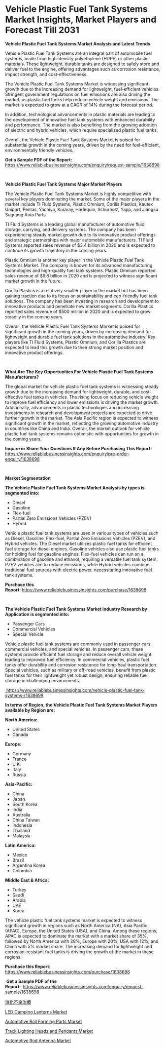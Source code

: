 <p><h1>Vehicle Plastic Fuel Tank Systems Market Insights, Market Players and Forecast Till 2031</h1></p><p><strong>Vehicle Plastic Fuel Tank Systems Market Analysis and Latest Trends</strong></p>
<p><p>Vehicle Plastic Fuel Tank Systems are an integral part of automobile fuel systems, made from high-density polyethylene (HDPE) or other plastic materials. These lightweight, durable tanks are designed to safely store and deliver fuel to the engine, offering advantages such as corrosion resistance, impact strength, and cost-effectiveness.</p><p>The Vehicle Plastic Fuel Tank Systems Market is witnessing significant growth due to the increasing demand for lightweight, fuel-efficient vehicles. Stringent government regulations on fuel emissions are also driving the market, as plastic fuel tanks help reduce vehicle weight and emissions. The market is expected to grow at a CAGR of 14% during the forecast period.</p><p>In addition, technological advancements in plastic materials are leading to the development of innovative fuel tank systems with enhanced durability and performance. The market is also benefiting from the growing adoption of electric and hybrid vehicles, which require specialized plastic fuel tanks.</p><p>Overall, the Vehicle Plastic Fuel Tank Systems Market is poised for substantial growth in the coming years, driven by the need for fuel-efficient, environmentally friendly vehicles.</p></p>
<p><strong>Get a Sample PDF of the Report:&nbsp;</strong> <a href="https://www.reliablebusinessinsights.com/enquiry/request-sample/1638698">https://www.reliablebusinessinsights.com/enquiry/request-sample/1638698</a></p>
<p>&nbsp;</p>
<p><strong>Vehicle Plastic Fuel Tank Systems Major Market Players</strong></p>
<p><p>The Vehicle Plastic Fuel Tank Systems Market is highly competitive with several key players dominating the market. Some of the major players in the market include TI Fluid Systems, Plastic Omnium, Corilla Plastics, Kautex Unipart, Pentas, Yachiyo, Kuraray, Harlequin, Schürholz, Yapp, and Jiangsu Suguang Auto Parts.</p><p>TI Fluid Systems is a leading global manufacturer of automotive fluid storage, carrying, and delivery systems. The company has been experiencing steady market growth due to its innovative product offerings and strategic partnerships with major automobile manufacturers. TI Fluid Systems reported sales revenue of $3.4 billion in 2020 and is expected to continue its growth trajectory in the coming years.</p><p>Plastic Omnium is another key player in the Vehicle Plastic Fuel Tank Systems Market. The company is known for its advanced manufacturing technologies and high-quality fuel tank systems. Plastic Omnium reported sales revenue of $9.8 billion in 2020 and is projected to witness significant market growth in the future.</p><p>Corilla Plastics is a relatively smaller player in the market but has been gaining traction due to its focus on sustainability and eco-friendly fuel tank solutions. The company has been investing in research and development to innovative products and penetrate new market segments. Corilla Plastics reported sales revenue of $500 million in 2020 and is expected to grow steadily in the coming years.</p><p>Overall, the Vehicle Plastic Fuel Tank Systems Market is poised for significant growth in the coming years, driven by increasing demand for lightweight and durable fuel tank solutions in the automotive industry. Key players like TI Fluid Systems, Plastic Omnium, and Corilla Plastics are expected to lead this growth due to their strong market position and innovative product offerings.</p></p>
<p>&nbsp;</p>
<p><strong>What Are The Key Opportunities For Vehicle Plastic Fuel Tank Systems Manufacturers?</strong></p>
<p><p>The global market for vehicle plastic fuel tank systems is witnessing steady growth due to the increasing demand for lightweight, durable, and cost-effective fuel tanks in vehicles. The rising focus on reducing vehicle weight to improve fuel efficiency and lower emissions is driving the market growth. Additionally, advancements in plastic technologies and increasing investments in research and development projects are expected to drive further growth in the market. The Asia Pacific region is expected to witness significant growth in the market, reflecting the growing automotive industry in countries like China and India. Overall, the market outlook for vehicle plastic fuel tank systems remains optimistic with opportunities for growth in the coming years.</p></p>
<p><strong>Inquire or Share Your Questions If Any Before Purchasing This Report:</strong> <a href="https://www.reliablebusinessinsights.com/enquiry/pre-order-enquiry/1638698">https://www.reliablebusinessinsights.com/enquiry/pre-order-enquiry/1638698</a></p>
<p>&nbsp;</p>
<p><strong>Market Segmentation</strong></p>
<p><strong>The Vehicle Plastic Fuel Tank Systems Market Analysis by types is segmented into:</strong></p>
<p><ul><li>Diesel</li><li>Gasoline</li><li>Flex-fuel</li><li>Partial Zero Emissions Vehicles (PZEV)</li><li>Hybrid</li></ul></p>
<p><p>Vehicle plastic fuel tank systems are used in various types of vehicles such as Diesel, Gasoline, Flex-fuel, Partial Zero Emissions Vehicles (PZEV), and Hybrid vehicles. The Diesel market utilizes plastic fuel tanks for efficient fuel storage for diesel engines. Gasoline vehicles also use plastic fuel tanks for holding fuel for gasoline engines. Flex-fuel vehicles can run on a combination of gasoline and ethanol, requiring a versatile fuel tank system. PZEV vehicles aim to reduce emissions, while Hybrid vehicles combine traditional fuel sources with electric power, necessitating innovative fuel tank systems.</p></p>
<p><strong>Purchase this Report:&nbsp;</strong><a href="https://www.reliablebusinessinsights.com/purchase/1638698">https://www.reliablebusinessinsights.com/purchase/1638698</a></p>
<p>&nbsp;</p>
<p><strong>The Vehicle Plastic Fuel Tank Systems Market Industry Research by Application is segmented into:</strong></p>
<p><ul><li>Passenger Cars</li><li>Commercial Vehicles</li><li>Special Vehicle</li></ul></p>
<p><p>Vehicle plastic fuel tank systems are commonly used in passenger cars, commercial vehicles, and special vehicles. In passenger cars, these systems provide efficient fuel storage and reduce overall vehicle weight leading to improved fuel efficiency. In commercial vehicles, plastic fuel tanks offer durability and corrosion resistance for long-haul transportation. Special vehicles, such as military or off-road vehicles, benefit from plastic fuel tanks for their lightweight yet robust design, ensuring reliable fuel storage in challenging environments.</p></p>
<p><a href="https://www.reliablebusinessinsights.com/vehicle-plastic-fuel-tank-systems-r1638698">&nbsp;https://www.reliablebusinessinsights.com/vehicle-plastic-fuel-tank-systems-r1638698</a></p>
<p><strong>In terms of Region, the Vehicle Plastic Fuel Tank Systems Market Players available by Region are:</strong></p>
<p>
    <p> <strong> North America: </strong>
        <ul>
            <li>United States</li>
            <li>Canada</li>
        </ul>
        </p> 
    <p> <strong> Europe: </strong>
        <ul>
            <li>Germany</li>
            <li>France</li>
            <li>U.K.</li>
            <li>Italy</li>
            <li>Russia</li>
        </ul>
        </p> 
    <p> <strong> Asia-Pacific: </strong>
        <ul>
            <li>China</li>
            <li>Japan</li>
            <li>South Korea</li>
            <li>India</li>
            <li>Australia</li>
            <li>China Taiwan</li>
            <li>Indonesia</li>
            <li>Thailand</li>
            <li>Malaysia</li>
        </ul>
        </p> 
    <p> <strong> Latin America: </strong>
        <ul>
            <li>Mexico</li>
            <li>Brazil</li>
            <li>Argentina Korea</li>
            <li>Colombia</li>
        </ul>
        </p> 
    <p> <strong> Middle East & Africa: </strong>
        <ul>
            <li>Turkey</li>
            <li>Saudi</li>
            <li>Arabia</li>
            <li>UAE</li>
            <li>Korea</li>
        </ul>
    </p>
    </p>
<p><p>The vehicle plastic fuel tank systems market is expected to witness significant growth in regions such as North America (NA), Asia Pacific (APAC), Europe, the United States (USA), and China. Among these regions, APAC is expected to dominate the market with a market share of 35%, followed by North America with 28%, Europe with 20%, USA with 12%, and China with 5% market share. The increasing demand for lightweight and corrosion-resistant fuel tanks is driving the growth of the market in these regions.</p></p>
<p><strong>Purchase this Report: </strong><a href="https://www.reliablebusinessinsights.com/purchase/1638698">https://www.reliablebusinessinsights.com/purchase/1638698</a></p>
<p>&nbsp;<strong>Get a Sample PDF of the Report:&nbsp;&nbsp;</strong><a href="https://www.reliablebusinessinsights.com/enquiry/request-sample/1638698">https://www.reliablebusinessinsights.com/enquiry/request-sample/1638698</a></p>
<p><strong></strong></p>
<p><p><a href="https://github.com/EthanMorar2011/Market-Research-Report-List-1/blob/main/728133293416.md">消化不良治療</a></p><p><a href="https://issuu.com/reportprime-2/docs/led-camping-lanterns-market-size-2030.pptx">LED Camping Lanterns Market</a></p><p><a href="https://github.com/ChiragRP21/Market-Research-Report-List-4/blob/main/automotive-roll-forming-parts-market.md">Automotive Roll Forming Parts Market</a></p><p><a href="https://issuu.com/reportprime-2/docs/track-lighting-heads-and-pendants-market-size-2030">Track Lighting Heads and Pendants Market</a></p><p><a href="https://github.com/DarrenSipes1990/Market-Research-Report-List-1/blob/main/automotive-rod-antenna-market.md">Automotive Rod Antenna Market</a></p></p>